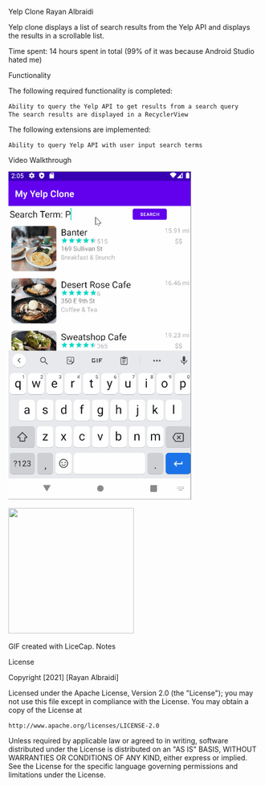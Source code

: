 
Yelp Clone
Rayan Albraidi

Yelp clone displays a list of search results from the Yelp API and displays the results in a scrollable list.

Time spent: 14 hours spent in total (99% of it was because Android Studio hated me)

Functionality

The following required functionality is completed:

    Ability to query the Yelp API to get results from a search query
    The search results are displayed in a RecyclerView

The following extensions are implemented:

    Ability to query Yelp API with user input search terms

Video Walkthrough


![Demo](https://github.com/Rayan2312/MyYelpClone/blob/main/myYelpClone.gif)

<img src="https://camo.githubusercontent.com/..." data-canonical-src="https://i.imgur.com/kAzyZ9W.jpg" width="250" height="250" />




GIF created with LiceCap.
Notes


License

Copyright [2021] [Rayan Albraidi]

Licensed under the Apache License, Version 2.0 (the "License");
you may not use this file except in compliance with the License.
You may obtain a copy of the License at

    http://www.apache.org/licenses/LICENSE-2.0

Unless required by applicable law or agreed to in writing, software
distributed under the License is distributed on an "AS IS" BASIS,
WITHOUT WARRANTIES OR CONDITIONS OF ANY KIND, either express or implied.
See the License for the specific language governing permissions and
limitations under the License.
